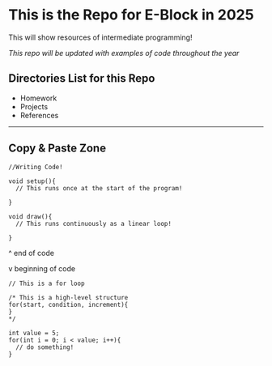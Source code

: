 # This is the Repo for E-Block in 2025
This will show resources of intermediate programming!


*This repo will be updated with examples of code throughout the year*

## Directories List for this Repo
- Homework
- Projects
- References


---

## Copy & Paste Zone
```
//Writing Code!

void setup(){
  // This runs once at the start of the program!

}

void draw(){
  // This runs continuously as a linear loop!

}

```
^ end of code

v beginning of code
```
// This is a for loop

/* This is a high-level structure
for(start, condition, increment){
}
*/

int value = 5;
for(int i = 0; i < value; i++){
  // do something!
}

```

